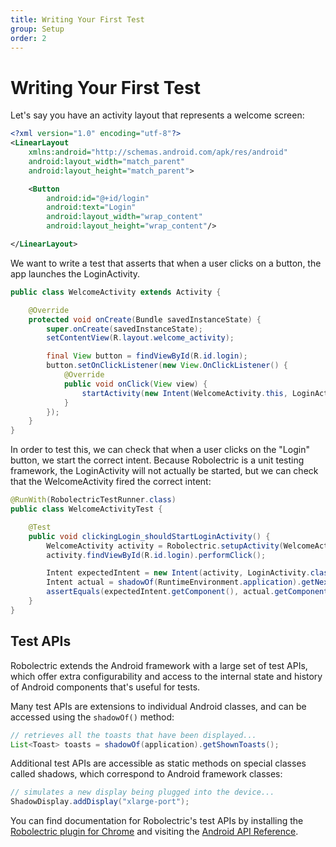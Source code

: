 ```yaml
---
title: Writing Your First Test
group: Setup
order: 2
---
```


# Writing Your First Test

Let's say you have an activity layout that represents a welcome screen:

```xml
<?xml version="1.0" encoding="utf-8"?>
<LinearLayout
    xmlns:android="http://schemas.android.com/apk/res/android"
    android:layout_width="match_parent"
    android:layout_height="match_parent">

    <Button
        android:id="@+id/login"
        android:text="Login"
        android:layout_width="wrap_content"
        android:layout_height="wrap_content"/>

</LinearLayout>
```

We want to write a test that asserts that when a user clicks on a button, the app launches the LoginActivity.

```java
public class WelcomeActivity extends Activity {

    @Override
    protected void onCreate(Bundle savedInstanceState) {
        super.onCreate(savedInstanceState);
        setContentView(R.layout.welcome_activity);

        final View button = findViewById(R.id.login);
        button.setOnClickListener(new View.OnClickListener() {
            @Override
            public void onClick(View view) {
                startActivity(new Intent(WelcomeActivity.this, LoginActivity.class));
            }
        });
    }
}
```

In order to test this, we can check that when a user clicks on the "Login" button, we start the correct intent. Because Robolectric is a unit testing framework, the LoginActivity will not actually be started, but we can check that the WelcomeActivity fired the correct intent:

```java
@RunWith(RobolectricTestRunner.class)
public class WelcomeActivityTest {

    @Test
    public void clickingLogin_shouldStartLoginActivity() {
        WelcomeActivity activity = Robolectric.setupActivity(WelcomeActivity.class);
        activity.findViewById(R.id.login).performClick();

        Intent expectedIntent = new Intent(activity, LoginActivity.class);
        Intent actual = shadowOf(RuntimeEnvironment.application).getNextStartedActivity();
        assertEquals(expectedIntent.getComponent(), actual.getComponent());
    }
}
```

## Test APIs

Robolectric extends the Android framework with a large set of test APIs, which offer extra configurability and access to the internal state and history of Android components that's useful for tests.

Many test APIs are extensions to individual Android classes, and can be accessed using the `shadowOf()` method:

```java
// retrieves all the toasts that have been displayed...
List<Toast> toasts = shadowOf(application).getShownToasts();
```

Additional test APIs are accessible as static methods on special classes called shadows, which correspond to Android framework classes:

```java
// simulates a new display being plugged into the device...
ShadowDisplay.addDisplay("xlarge-port");
```

You can find documentation for Robolectric's test APIs by installing the [Robolectric plugin for Chrome](https://chrome.google.com/webstore/detail/pjepcinimnfnaoopahdkpkefnefdkdgh) and visiting the [Android API Reference](https://developer.android.com/reference/packages).